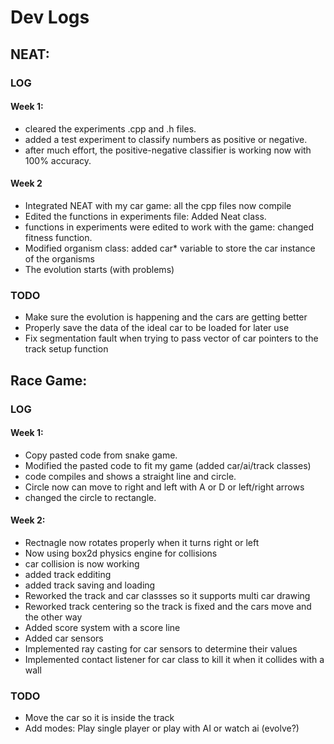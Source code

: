 # Dev Logs

## NEAT:
### LOG
#### Week 1:
* cleared the experiments .cpp and .h files.
* added a test experiment to classify numbers as positive or negative.
* after much effort, the positive-negative classifier is working now with 100% accuracy.

#### Week 2
* Integrated NEAT with my car game: all the cpp files now compile 
* Edited the functions in experiments file: Added Neat class.
* functions in experiments were edited to work with the game: changed fitness function.
* Modified organism class: added car* variable to store the car instance of the organisms
* The evolution starts (with problems)

### TODO
* Make sure the evolution is happening and the cars are getting better
* Properly save the data of the ideal car to be loaded for later use
* Fix segmentation fault when trying to pass vector of car pointers to the track setup function

## Race Game:
### LOG
#### Week 1:
* Copy pasted code from snake game.
* Modified the pasted code to fit my game (added car/ai/track classes)
* code compiles and shows a straight line and circle.
* Circle now can move to right and left with A or D or left/right arrows
* changed the circle to rectangle.

#### Week 2:
* Rectnagle now rotates properly when it turns right or left
* Now using box2d physics engine for collisions
* car collision is now working
* added track edditing
* added track saving and loading
* Reworked the track and car classses so it supports multi car drawing
* Reworked track centering so the track is fixed and the cars move and the other way
* Added score system with a score line
* Added car sensors
* Implemented ray casting for car sensors to determine their values
* Implemented contact listener for car class to kill it when it collides with a wall

### TODO

* Move the car so it is inside the track
* Add modes: Play single player or play with AI or watch ai (evolve?)


